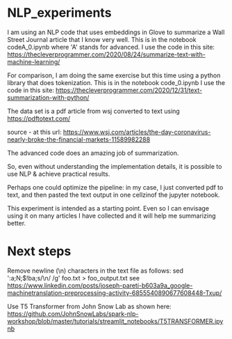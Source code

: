 # NLP_experiments

I am using an NLP code that uses embeddings in Glove to summarize a Wall Street Journal article that I know very well.
This is in the notebook codeA_0.ipynb where 'A' stands for advanced.
I use the code in this site:
https://thecleverprogrammer.com/2020/08/24/summarize-text-with-machine-learning/

For comparison, I am doing the same exercise but this time using a python library that does tokenization.
This is in the notebook code_0.ipynb
I use the code in this site:
https://thecleverprogrammer.com/2020/12/31/text-summarization-with-python/


The data set is a pdf article from wsj converted to text using https://pdftotext.com/

source - at this url:
https://www.wsj.com/articles/the-day-coronavirus-nearly-broke-the-financial-markets-11589982288

The advanced code does an amazing job of summarization.

So, even without understanding the implementation details, it is possible to use NLP & achieve practical results.

Perhaps one could optimize the pipeline: in my case, I just converted pdf to text, and then pasted the text output in one cellzinof the jupyter notebook.

This experiment is intended as a starting point. Even so I can envisage using it on many articles I have collected and it will help me summarizing better.

# Next steps

Remove  newline (\n) characters in the text file as follows:
sed ':a;N;$!ba;s/\n/ /g' foo.txt > foo_output.txt
see https://www.linkedin.com/posts/joseph-pareti-b603a9a_google-machinetranslation-preprocessing-activity-6855540890677608448-Txup/

Use T5 Transformer from John Snow Lab as shown here: https://github.com/JohnSnowLabs/spark-nlp-workshop/blob/master/tutorials/streamlit_notebooks/T5TRANSFORMER.ipynb



